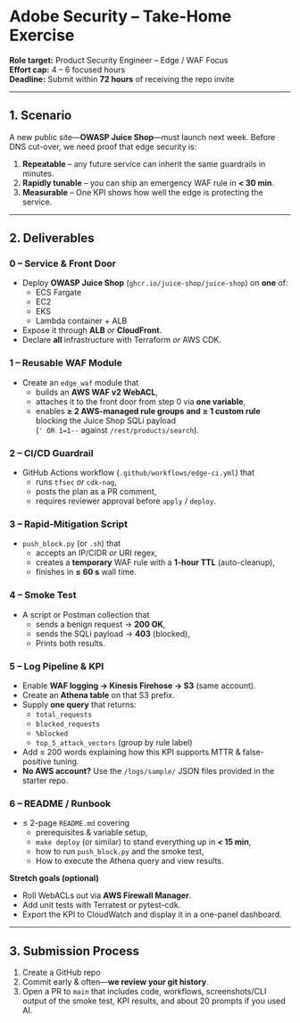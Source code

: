 # Adobe Security – Take-Home Exercise  

**Role target:** Product Security Engineer – Edge / WAF Focus  
**Effort cap:** 4 – 6 focused hours  
**Deadline:** Submit within **72 hours** of receiving the repo invite  

---

## 1. Scenario
A new public site—**OWASP Juice Shop**—must launch next week. Before DNS cut-over, we need proof that edge security is:

1. **Repeatable** – any future service can inherit the same guardrails in minutes.  
2. **Rapidly tunable** – you can ship an emergency WAF rule in **\< 30 min**.  
3. **Measurable** – One KPI shows how well the edge is protecting the service.

---

## 2. Deliverables

### 0 – Service & Front Door  
* Deploy **OWASP Juice Shop** (`ghcr.io/juice-shop/juice-shop`) on **one** of:  
  * ECS Fargate
  * EC2
  * EKS  
  * Lambda container + ALB  
* Expose it through **ALB** *or* **CloudFront**.  
* Declare **all** infrastructure with Terraform *or* AWS CDK.

### 1 – Reusable WAF Module  
* Create an `edge_waf` module that  
  * builds an **AWS WAF v2 WebACL**,  
  * attaches it to the front door from step 0 via **one variable**,  
  * enables **≥ 2 AWS-managed rule groups** **and** **≥ 1 custom rule** blocking the Juice Shop SQLi payload  
    (`' OR 1=1--` against `/rest/products/search`).

### 2 – CI/CD Guardrail  
* GitHub Actions workflow (`.github/workflows/edge-ci.yml`) that  
  * runs `tfsec` *or* `cdk-nag`,  
  * posts the plan as a PR comment,  
  * requires reviewer approval before `apply` / `deploy`.

### 3 – Rapid-Mitigation Script  
* `push_block.py` (or `.sh`) that  
  * accepts an IP/CIDR *or* URI regex,  
  * creates a **temporary** WAF rule with a **1-hour TTL** (auto-cleanup),  
  * finishes in **≤ 60 s** wall time.

### 4 – Smoke Test  
* A script or Postman collection that  
  * sends a benign request → **200 OK**,  
  * sends the SQLi payload → **403** (blocked),  
  * Prints both results.

### 5 – Log Pipeline & KPI  
* Enable **WAF logging → Kinesis Firehose → S3** (same account).  
* Create an **Athena table** on that S3 prefix.  
* Supply **one query** that returns:  
  * `total_requests`  
  * `blocked_requests`  
  * `%blocked`  
  * `top_5_attack_vectors` (group by rule label)  
* Add ≤ 200 words explaining how this KPI supports MTTR & false-positive tuning.  
* **No AWS account?** Use the `/logs/sample/` JSON files provided in the starter repo.

### 6 – README / Runbook  
* ≤ 2-page `README.md` covering  
  * prerequisites & variable setup,  
  * `make deploy` (or similar) to stand everything up in **< 15 min**,  
  * how to run `push_block.py` and the smoke test,  
  * How to execute the Athena query and view results.

**Stretch goals (optional)**  
* Roll WebACLs out via **AWS Firewall Manager**.  
* Add unit tests with Terratest or pytest-cdk.  
* Export the KPI to CloudWatch and display it in a one-panel dashboard.

---

## 3. Submission Process
1. Create a GitHub repo
2. Commit early & often—**we review your git history**.  
3. Open a PR to `main` that includes code, workflows, screenshots/CLI output of the smoke test, KPI results, and about 20 prompts if you used AI.  
